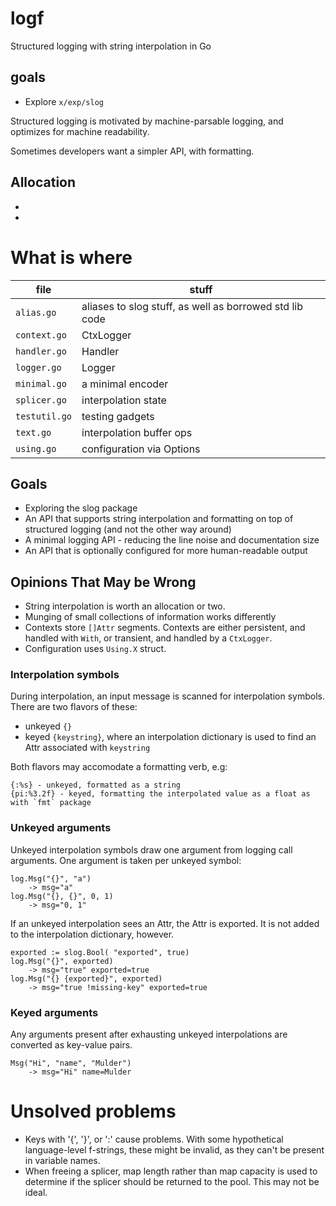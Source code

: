# logf
Structured logging with string interpolation in Go

## goals
- Explore `x/exp/slog`

Structured logging is motivated by machine-parsable logging, and optimizes for machine readability.

Sometimes developers want a simpler API, with formatting.


## Allocation
-  
-



# What is where

| file | stuff |
| -- | -- |
|`alias.go`| aliases to slog stuff, as well as borrowed std lib code |
|`context.go`| CtxLogger |
|`handler.go`| Handler |
|`logger.go`| Logger |
|`minimal.go`| a minimal encoder|
|`splicer.go`| interpolation state |
|`testutil.go`| testing gadgets |
|`text.go`| interpolation buffer ops|
|`using.go`| configuration via Options|

## Goals
- Exploring the slog package
- An API that supports string interpolation and formatting on top of structured logging (and not the other way around)
- A minimal logging API - reducing the line noise and documentation size
- An API that is optionally configured for more human-readable output

## Opinions That May be Wrong

- String interpolation is worth an allocation or two.
- Munging of small collections of information works differently
- Contexts store `[]Attr` segments. Contexts are either persistent, and handled with `With`, or transient, and handled by a `CtxLogger`.
- Configuration uses `Using.X` struct.

### Interpolation symbols
During interpolation, an input message is scanned for interpolation symbols. There are two flavors of these:
- unkeyed `{}`
- keyed `{keystring}`, where an interpolation dictionary is used to find an Attr associated with `keystring`

Both flavors may accomodate a formatting verb, e.g:
```
{:%s} - unkeyed, formatted as a string
{pi:%3.2f} - keyed, formatting the interpolated value as a float as with `fmt` package
```

### Unkeyed arguments

Unkeyed interpolation symbols draw one argument from logging call arguments. One argument is taken per unkeyed symbol:
```
log.Msg("{}", "a")
	-> msg="a"
log.Msg("{}, {}", 0, 1)
	-> msg="0, 1"
```

If an unkeyed interpolation sees an Attr, the Attr is exported. It is not added to the interpolation dictionary, however.
```
exported := slog.Bool( "exported", true)
log.Msg("{}", exported)
	-> msg="true" exported=true
log.Msg("{} {exported}", exported)
	-> msg="true !missing-key" exported=true
```

### Keyed arguments
Any arguments present after exhausting unkeyed interpolations are converted as key-value pairs.
```
Msg("Hi", "name", "Mulder")
	-> msg="Hi" name=Mulder
```

# Unsolved problems
- Keys with '{', '}', or ':' cause problems. With some hypothetical language-level f-strings, these might be invalid, as they can't be present in variable names.
- When freeing a splicer, map length rather than map capacity is used to determine if the splicer should be returned to the pool. This may not be ideal.